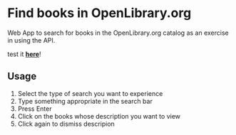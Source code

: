 # Find books in OpenLibrary.org
Web App to search for books in the OpenLibrary.org catalog as an exercise in using the API.

test it __[here](https://patribu7.github.io/find-books-in-OpenLibrary/)__!

## Usage
1. Select the type of search you want to experience
2. Type something appropriate in the search bar
3. Press Enter
4. Click on the books whose description you want to view
5. Click again to dismiss descripion


